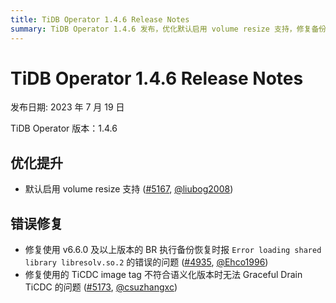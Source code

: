 ```yaml
---
title: TiDB Operator 1.4.6 Release Notes
summary: TiDB Operator 1.4.6 发布，优化默认启用 volume resize 支持，修复备份恢复时报错问题，修复 TiCDC image tag 不符合语义化版本时无法 Graceful Drain TiCDC 的问题。
---
```


# TiDB Operator 1.4.6 Release Notes

发布日期: 2023 年 7 月 19 日

TiDB Operator 版本：1.4.6

## 优化提升

- 默认启用 volume resize 支持 ([#5167](https://github.com/pingcap/tidb-operator/pull/5167), [@liubog2008](https://github.com/liubog2008))

## 错误修复

- 修复使用 v6.6.0 及以上版本的 BR 执行备份恢复时报 `Error loading shared library libresolv.so.2` 的错误的问题 ([#4935](https://github.com/pingcap/tidb-operator/pull/4935), [@Ehco1996](https://github.com/Ehco1996))
- 修复使用的 TiCDC image tag 不符合语义化版本时无法 Graceful Drain TiCDC 的问题 ([#5173](https://github.com/pingcap/tidb-operator/pull/5173), [@csuzhangxc](https://github.com/csuzhangxc))
